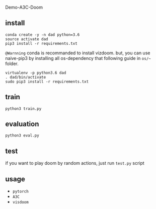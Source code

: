 Demo-A3C-Doom

## install
```
conda create -y -n dad python=3.6
source activate dad
pip3 install -r requirements.txt
```
`@Warnning`
conda is recommanded to install vizdoom. but, you can use naive-pip3 by installing all os-dependency that following guide in `os/~` folder.
```
virtualenv -p python3.6 dad
. dad/bin/activate
sudo pip3 install -r requirements.txt
```

## train
```
python3 train.py
```

## evaluation
```
python3 eval.py
```

## test
if you want to play doom by random actions, just run `test.py` script

## usage
- `pytorch`
- `A3C`
- `visdoom`